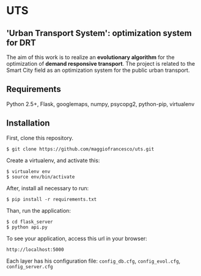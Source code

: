 # UTS
## 'Urban Transport System': optimization system for DRT ##


The aim of this work is to realize an **evolutionary algorithm** for the optimization of **demand responsive transport**. 
The project is related to the Smart City field as an optimization system for the public urban transport.

## Requirements

Python 2.5+, Flask, googlemaps, numpy, psycopg2, python-pip, virtualenv

## Installation

First, clone this repository.

    $ git clone https://github.com/maggiofrancesco/uts.git


Create a virtualenv, and activate this: 

    $ virtualenv env 
    $ source env/bin/activate

After, install all necessary to run:

    $ pip install -r requirements.txt

Than, run the application:

    $ cd flask_server
    $ python api.py

To see your application, access this url in your browser: 

	http://localhost:5000

Each layer has his configuration file: `config_db.cfg`, `config_evol.cfg`, `config_server.cfg`


